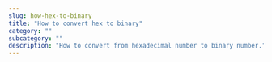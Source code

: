 ```yaml
---
slug: how-hex-to-binary
title: "How to convert hex to binary"
category: ""
subcategory: ""
description: "How to convert from hexadecimal number to binary number."
---
```


